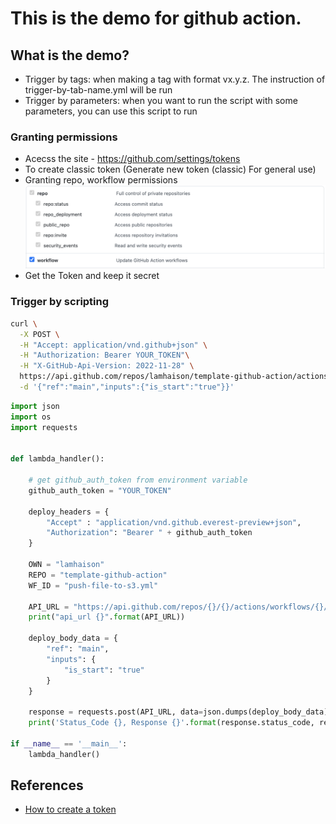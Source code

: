 # This is the demo for github action.

## What is the demo?
* Trigger by tags: when making a tag with format vx.y.z. The instruction of trigger-by-tab-name.yml will be run
* Trigger by parameters: when you want to run the script with some parameters, you can use this script to run

### Granting permissions
* Acecss the site - https://github.com/settings/tokens
* To create classic token (Generate new token (classic) For general use)
* Granting repo, workflow permissions
![alt text](./images/trigger-a-github-action-job-permissions.png)
* Get the Token and keep it secret

### Trigger by scripting

```sh
curl \
  -X POST \
  -H "Accept: application/vnd.github+json" \
  -H "Authorization: Bearer YOUR_TOKEN"\
  -H "X-GitHub-Api-Version: 2022-11-28" \
  https://api.github.com/repos/lamhaison/template-github-action/actions/workflows/trigger-with-parameters.yml/dispatches \
  -d '{"ref":"main","inputs":{"is_start":"true"}}'
```


```python
import json
import os
import requests


def lambda_handler():
    
    # get github_auth_token from environment variable
    github_auth_token = "YOUR_TOKEN"

    deploy_headers = {
        "Accept" : "application/vnd.github.everest-preview+json",
        "Authorization": "Bearer " + github_auth_token
    }

    OWN = "lamhaison"
    REPO = "template-github-action"
    WF_ID = "push-file-to-s3.yml"

    API_URL = "https://api.github.com/repos/{}/{}/actions/workflows/{}/dispatches".format(OWN,REPO,WF_ID)
    print("api_url {}".format(API_URL))

    deploy_body_data = {
        "ref": "main",
        "inputs": {
            "is_start": "true"
        }
    }

    response = requests.post(API_URL, data=json.dumps(deploy_body_data).encode(), headers=deploy_headers)
    print('Status_Code {}, Response {}'.format(response.status_code, response.content))

if __name__ == '__main__':
    lambda_handler()
```


## References
* [How to create a token](https://docs.github.com/en/authentication/keeping-your-account-and-data-secure/creating-a-personal-access-token)